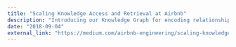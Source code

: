 ```yaml
---
title: "Scaling Knowledge Access and Retrieval at Airbnb"
description: "Introducing our Knowledge Graph for encoding relationships and surfacing relevant information"
date: "2018-09-04"
external_link: "https://medium.com/airbnb-engineering/scaling-knowledge-access-and-retrieval-at-airbnb-665b6ba21e95"
---
```

